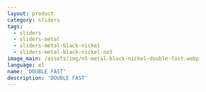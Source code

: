 ```yaml
---
layout: product
category: sliders
tags:
  - sliders
  - sliders-metal
  - sliders-metal-black-nickel
  - sliders-metal-black-nickel-no5
image_main: /assets/img/n5-metal-black-nickel-double-fast.webp
language: el
name: 'DOUBLE FAST'
description: 'DOUBLE FAST'
---
```

